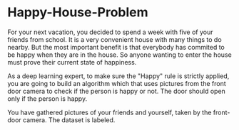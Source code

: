 # Happy-House-Problem
For your next vacation, you decided to spend a week with five of your friends from school. It is a very convenient house with many things to do nearby. But the most important benefit is that everybody has commited to be happy when they are in the house. So anyone wanting to enter the house must prove their current state of happiness.


As a deep learning expert, to make sure the "Happy" rule is strictly applied, you are going to build an algorithm which that uses pictures from the front door camera to check if the person is happy or not. The door should open only if the person is happy.

You have gathered pictures of your friends and yourself, taken by the front-door camera. The dataset is labeled.
